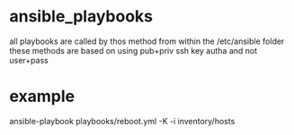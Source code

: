 # ansible_playbooks

all playbooks are called by thos method from within the /etc/ansible folder
these methods are based on using pub+priv ssh key autha and not user+pass

# example
ansible-playbook playbooks/reboot.yml -K -i inventory/hosts
